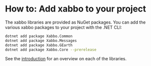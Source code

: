 # How to: Add xabbo to your project

The xabbo libraries are provided as NuGet packages.
You can add the various xabbo packages to your project with the .NET CLI:

```sh
dotnet add package Xabbo.Common
dotnet add package Xabbo.Messages
dotnet add package Xabbo.GEarth
dotnet add package Xabbo.Core --prerelease
```

See the [introduction](~/docs/introduction.md) for an overview on each of the libraries.